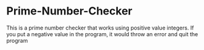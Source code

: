 # Prime-Number-Checker
This is a prime number checker that works using positive value integers. If you put a negative value in the program, it would throw an error and quit the program
